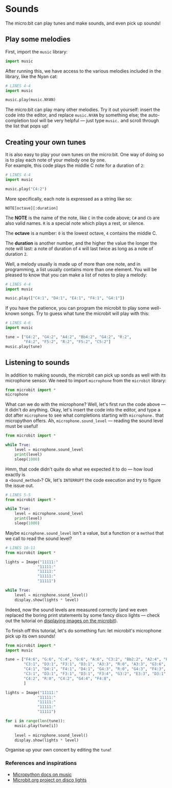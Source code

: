 # Sounds
The micro:bit can play tunes and make sounds, and even pick up sounds!

## Play some melodies
First, import the `music` library:

```py
import music
```

After running this, we have access to the various melodies included in the library, like the Nyan cat:

```py
# LINES 4-4
import music

music.play(music.NYAN)
```

The micro:bit can play many other melodies.
Try it out yourself:
insert the code into the editor, and replace `music.NYAN` by something else;
the auto-completion tool will be very helpful — just type `music.` and scroll through the list that pops up!

## Creating your own tunes
It is also easy to play your own tunes on the micro:bit.
One way of doing so is to play each note of your melody one by one.  
For example, this code plays the middle C note for a duration of `2`: 

```py
# LINES 4-4
import music

music.play("C4:2")
```

More specifically, each note is expressed as a string like so: 

```
NOTE[octave][:duration]
```

The **NOTE** is the name of the note, like `C` in the code above; 
`C#` and `Cb` are also valid names. 
`R` is a special note which plays a rest, or silence.  

The **octave** is a number: 
`0` is the lowest octave, `4` contains the middle C.

The **duration** is another number, and the higher the value the longer the 
note will last: 
a note of duration of `4` will last twice as long as a note of duration `2`.   

Well, a melody usually is made up of more than one note,
and in programming, a list usually contains more than one element. 
You will be pleased to know that you can make a list of notes to play a melody:

```py
# LINES 4-4
import music

music.play(["C4:1", "D4:1", "E4:1", "F4:1", "G4:1"])
```

If you have the patience, you can program the microbit to play some well-known songs.
Try to guess what tune the microbit will play with this:

```py
# LINES 4-6
import music

tune = ["G4:2", "G4:2", "A4:2", "Bb4:2", "G4:2", "R:2",
        "F4:2", "F5:2", "R:2", "F5:2", "C5:2"]
music.play(tune)
```

## Listening to sounds
In addition to making sounds, the microbit can pick up sonds as well with its
microphone sensor.
We need to import `microphone` from the `microbit` library:

```py
from microbit import *
microphone
```

What can we do with the microphone?
Well, let's first run the code above — it didn't do anything.
Okay, let's insert the code into the editor, and type a dot after `microphone`
to see what completions starting with `microphone.` that micropython offers.
Ah, `microphone.sound_level` — reading the sound level must be useful!

```py
from microbit import *

while True:
    level = microphone.sound_level
    print(level)
    sleep(1000)
```

Hmm, that code didn't quite do what we expected it to do — how loud exactly is  
a `<bound_method>`?
Ok, let's `INTERRUPT` the code execution and try to figure the issue out.

```py
# LINES 5-5
from microbit import *

while True:
    level = microphone.sound_level
    print(level)
    sleep(1000)
```

Maybe `microphone.sound_level` isn't a value, but a function or a `method` that
we call to read the sound level?

```py
# LINES 10-11
from microbit import *

lights = Image("11111:"
              "11111:"
              "11111:"
              "11111:"
              "11111")

while True:
    level = microphone.sound_level()
    display.show(lights * level)
```
Indeed, now the sound levels are measured correctly (and we even replaced the 
boring print statements by some fancy disco lights — check out the tutorial on 
[displaying images on the microbit](DisplayTute.md)).

To finish off this tutorial, let's do something fun:
let microbit's microphone pick up its own sounds!

```py
from microbit import *
import music

tune = ["F4:6", "G:6", "C:4", "G:6", "A:6", "C3:2", "Bb2:2", "A2:4", "F4:6", "G4:6", "C4:10", "R:4",
        "C3:1", "D3:1", "F3:1", "D3:1", "A3:3", "R:0", "A3:3", "G3:6",
        "C4:1", "D4:1", "F4:1", "D4:1", "G4:3", "R:0", "G4:3", "F4:3", "E4:1", "D:2",
        "C3:1", "D3:1", "F3:1", "D3:1", "F3:4", "G3:2", "E3:3", "D3:1", "C3:2", "R:0",
        "C4:2", "R:0", "C4:2", "G4:4", "F4:8", 
        ]

lights = Image("11111:"
              "11111:"
              "11111:"
              "11111:"
              "11111")

for i in range(len(tune)):
    music.play(tune[i])
    
    level = microphone.sound_level()
    display.show(lights * level)
```

Organise up your own concert by editing the `tune`!

### References and inspirations
* [Micropython docs on music](https://microbit-micropython.readthedocs.io/en/v1.0.1/tutorials/music.html)
* [Microbit.org project on disco lights](https://microbit.org/projects/make-it-code-it/disco-lights/?editor=python)
